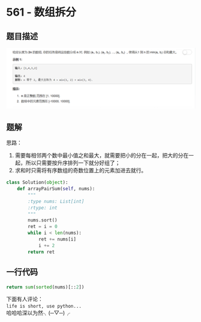 # 561 - 数组拆分

## 题目描述
![problem](images/561.png)

## 题解
思路：
1. 需要每相邻两个数中最小值之和最大，就需要把小的分在一起，把大的分在一起，所以只需要按升序排列一下就分好组了；
2. 求和时只需将有序数组的奇数位置上的元素加进去就行。

```python
class Solution(object):
    def arrayPairSum(self, nums):
        """
        :type nums: List[int]
        :rtype: int
        """
        nums.sort()
        ret = i = 0
        while i < len(nums):
        	ret += nums[i]
        	i += 2
        return ret
```

## 一行代码

```python
return sum(sorted(nums)[::2])
```

下面有人评论：  
`life is short, use python...`  
哈哈哈深以为然╮(─▽─)╭